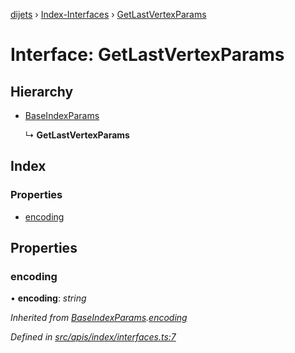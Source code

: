 [dijets](../README.md) › [Index-Interfaces](../modules/index_interfaces.md) › [GetLastVertexParams](index_interfaces.getlastvertexparams.md)

# Interface: GetLastVertexParams

## Hierarchy

* [BaseIndexParams](index_interfaces.baseindexparams.md)

  ↳ **GetLastVertexParams**

## Index

### Properties

* [encoding](index_interfaces.getlastvertexparams.md#encoding)

## Properties

###  encoding

• **encoding**: *string*

*Inherited from [BaseIndexParams](index_interfaces.baseindexparams.md).[encoding](index_interfaces.baseindexparams.md#encoding)*

*Defined in [src/apis/index/interfaces.ts:7](https://github.com/Dijets-Inc/dijetsjs/blob/master/src/apis/index/interfaces.ts#L7)*
